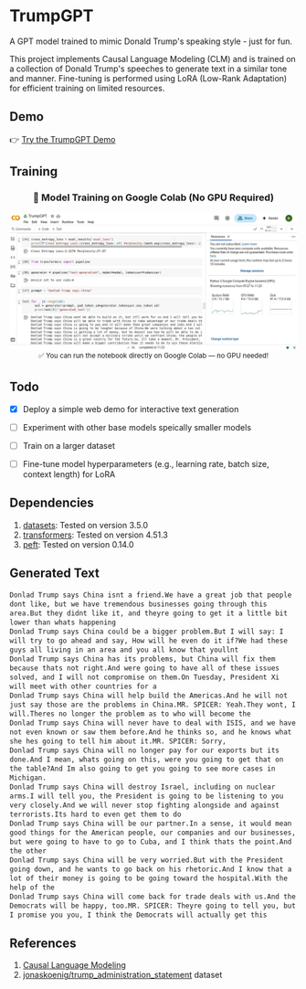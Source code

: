 # TrumpGPT
A GPT model trained to mimic Donald Trump's speaking style - just for fun.

This project implements Causal Language Modeling (CLM) and is trained on a collection of Donald Trump's speeches to generate text in a similar tone and manner. Fine-tuning is performed using LoRA (Low-Rank Adaptation) for efficient training on limited resources.


## Demo
👉 [Try the TrumpGPT Demo](https://gotnogpu-trumpgpt.hf.space/)


## Training
<h3 align="center">🧠 Model Training on Google Colab (No GPU Required)</h3>
<p align="center">
  <img src="screenshot.jpg" alt="Screenshot of Notebook running on Google Colab" width="600"/>
  <br />
  <sup>✅ You can run the notebook directly on Google Colab — no GPU needed!</sup>
</p>


## Todo
- [x] Deploy a simple web demo for interactive text generation
- [ ] Experiment with other base models speically smaller models
- [ ] Train on a larger dataset
- [ ] Fine-tune model hyperparameters (e.g., learning rate, batch size, context length) for LoRA


## Dependencies
1. [datasets](https://github.com/huggingface/datasets): Tested on version 3.5.0
2. [transformers](https://github.com/huggingface/transformers): Tested on version 4.51.3
3. [peft](https://github.com/huggingface/peft): Tested on version 0.14.0


## Generated Text
```
Donlad Trump says China isnt a friend.We have a great job that people dont like, but we have tremendous businesses going through this area.But they didnt like it, and theyre going to get it a little bit lower than whats happening
Donlad Trump says China could be a bigger problem.But I will say: I will try to go ahead and say, How will he even do it if?We had these guys all living in an area and you all know that youllnt
Donlad Trump says China has its problems, but China will fix them because thats not right.And were going to have all of these issues solved, and I will not compromise on them.On Tuesday, President Xi will meet with other countries for a
Donlad Trump says China will help build the Americas.And he will not just say those are the problems in China.MR. SPICER: Yeah.They wont, I will.Theres no longer the problem as to who will become the
Donlad Trump says China will never have to deal with ISIS, and we have not even known or saw them before.And he thinks so, and he knows what she hes going to tell him about it.MR. SPICER: Sorry,
Donlad Trump says China will no longer pay for our exports but its done.And I mean, whats going on this, were you going to get that on the table?And Im also going to get you going to see more cases in Michigan.
Donlad Trump says China will destroy Israel, including on nuclear arms.I will tell you, the President is going to be listening to you very closely.And we will never stop fighting alongside and against terrorists.Its hard to even get them to do
Donlad Trump says China will be our partner.In a sense, it would mean good things for the American people, our companies and our businesses, but were going to have to go to Cuba, and I think thats the point.And the other
Donlad Trump says China will be very worried.But with the President going down, and he wants to go back on his rhetoric.And I know that a lot of their money is going to be going toward the hospital.With the help of the
Donlad Trump says China will come back for trade deals with us.And the Democrats will be happy, too.MR. SPICER: Theyre going to tell you, but I promise you you, I think the Democrats will actually get this
```


## References
1. [Causal Language Modeling](https://huggingface.co/docs/transformers/en/tasks/language_modeling)
2. [jonaskoenig/trump_administration_statement](https://huggingface.co/datasets/jonaskoenig/trump_administration_statement) dataset
